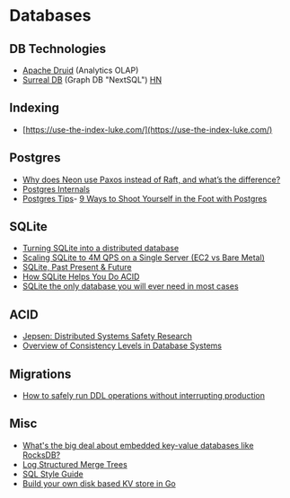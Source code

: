 # Databases

## DB Technologies

- [Apache Druid](https://druid.apache.org/) (Analytics OLAP)
- [Surreal DB](https://surrealdb.com/) (Graph DB "NextSQL") [HN](https://news.ycombinator.com/item?id=32550543)

## Indexing

- [https://use-the-index-luke.com/](https://use-the-index-luke.com/)

## Postgres

- [Why does Neon use Paxos instead of Raft, and what’s the difference?](https://neon.tech/blog/paxos/)
- [Postgres Internals](https://www.interdb.jp/pg/)
- [Postgres Tips](https://www.crunchydata.com/postgres-tips)- [9 Ways to Shoot Yourself in the Foot with Postgres](https://philbooth.me/blog/nine-ways-to-shoot-yourself-in-the-foot-with-postgresql)

## SQLite

- [Turning SQLite into a distributed database](https://univalence.me/posts/mvsqlite)
- [Scaling SQLite to 4M QPS on a Single Server (EC2 vs Bare Metal)](https://blog.expensify.com/2018/01/08/scaling-sqlite-to-4m-qps-on-a-single-server/)
- [SQLite, Past Present & Future](https://news.ycombinator.com/item?id=32675861)
- [How SQLite Helps You Do ACID](https://fly.io/blog/sqlite-internals-rollback-journal/)
- [SQLite the only database you will ever need in most cases](https://www.unixsheikh.com/articles/sqlite-the-only-database-you-will-ever-need-in-most-cases.html)

## ACID

- [Jepsen: Distributed Systems Safety Research](https://jepsen.io/)
- [Overview of Consistency Levels in Database Systems](https://dbmsmusings.blogspot.com/2019/07/overview-of-consistency-levels-in.html)

## Migrations

- [How to safely run DDL operations without interrupting production](https://gist.github.com/jcoleman/1e6ad1bf8de454c166da94b67537758b)

## Misc

- [What's the big deal about embedded key-value databases like RocksDB?](https://notes.eatonphil.com/whats-the-big-deal-about-key-value-databases.html)
- [Log Structured Merge Trees](http://www.benstopford.com/2015/02/14/log-structured-merge-trees/)
- [SQL Style Guide](https://github.com/mattm/sql-style-guide)
- [Build your own disk based KV store in Go](https://github.com/avinassh/go-caskdb)
